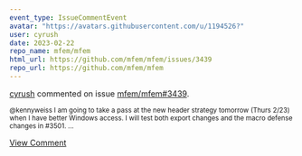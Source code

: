 ```yaml
---
event_type: IssueCommentEvent
avatar: "https://avatars.githubusercontent.com/u/1194526?"
user: cyrush
date: 2023-02-22
repo_name: mfem/mfem
html_url: https://github.com/mfem/mfem/issues/3439
repo_url: https://github.com/mfem/mfem
---
```


<a href='https://github.com/cyrush' target='_blank'>cyrush</a> commented on issue <a href='https://github.com/mfem/mfem/issues/3439' target='_blank'>mfem/mfem#3439</a>.

<small>@kennyweiss I am going to take a pass at the new header strategy tomorrow (Thurs 2/23) when I have better Windows access.  I will test both export changes and the macro defense changes in #3501....</small>

<a href='https://github.com/mfem/mfem/issues/3439' target='_blank'>View Comment</a>